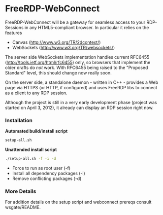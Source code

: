 FreeRDP-WebConnect 
======

FreeRDP-WebConnect will be a gateway for seamless access to your RDP-Sessions
in any HTML5-compliant browser. 
In particular it relies on the features
* Canvas (http://www.w3.org/TR/2dcontext/) 
* WebSockets (http://www.w3.org/TR/websockets/) 

The server side WebSockets implementation handles current RFC6455
(http://tools.ietf.org/html/rfc6455) only, so browsers that implement
the older drafts do *not* work. With RFC6455 being raised to the
"Proposed Standard" level, this should change now really soon.

On the server side, a standalone daemon - written in C++ - provides a
Web page via HTTPS (or HTTP, if configured) and uses FreeRDP libs to
connect as a client to any RDP session.

Although the project is still in a very early development phase (project was started
on April 3, 2012), it already can display an RDP session right now. 

### Installation ###
**Automated build/install script**
```sh
setup-all.sh
```
**Unattended install script**
```sh
./setup-all.sh -f -i -d
```
* Force to run as root user (-f)
* Install all dependency packages (-i)
* Remove conflicting packages (-d)

### More Details ###
For addition details on the setup script and webconnect prereqs consult wsgate/README.
